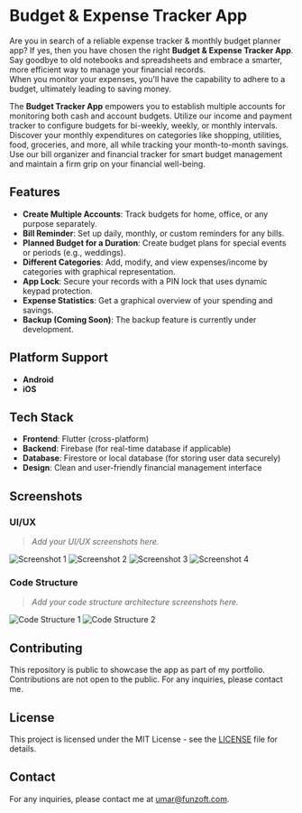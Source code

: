 # Budget & Expense Tracker App

Are you in search of a reliable expense tracker & monthly budget planner app? If yes, then you have chosen the right **Budget & Expense Tracker App**.  
Say goodbye to old notebooks and spreadsheets and embrace a smarter, more efficient way to manage your financial records.  
When you monitor your expenses, you'll have the capability to adhere to a budget, ultimately leading to saving money.

The **Budget Tracker App** empowers you to establish multiple accounts for monitoring both cash and account budgets. Utilize our income and payment tracker to configure budgets for bi-weekly, weekly, or monthly intervals.  
Discover your monthly expenditures on categories like shopping, utilities, food, groceries, and more, all while tracking your month-to-month savings.  
Use our bill organizer and financial tracker for smart budget management and maintain a firm grip on your financial well-being.

## Features

- **Create Multiple Accounts**: Track budgets for home, office, or any purpose separately.
- **Bill Reminder**: Set up daily, monthly, or custom reminders for any bills.
- **Planned Budget for a Duration**: Create budget plans for special events or periods (e.g., weddings).
- **Different Categories**: Add, modify, and view expenses/income by categories with graphical representation.
- **App Lock**: Secure your records with a PIN lock that uses dynamic keypad protection.
- **Expense Statistics**: Get a graphical overview of your spending and savings.
- **Backup (Coming Soon)**: The backup feature is currently under development.

## Platform Support

- **Android**
- **iOS**

## Tech Stack

- **Frontend**: Flutter (cross-platform)
- **Backend**: Firebase (for real-time database if applicable)
- **Database**: Firestore or local database (for storing user data securely)
- **Design**: Clean and user-friendly financial management interface

## Screenshots

### UI/UX

> _Add your UI/UX screenshots here._

![Screenshot 1](https://is1-ssl.mzstatic.com/image/thumb/PurpleSource116/v4/1f/bc/6a/1fbc6a00-cd7c-a43e-82ea-0cb2b5f8c7bf/715772b9-c314-4f18-8f91-4c1ad715f38e_1290X2796-1.jpg/230x0w.webp)
![Screenshot 2](https://is1-ssl.mzstatic.com/image/thumb/PurpleSource116/v4/2f/0e/d3/2f0ed33f-7c86-0263-5eed-450e6a856e16/a684a435-1f21-4a78-945c-10c9bb2917c2_1290X2796-2.jpg/230x0w.webp)
![Screenshot 3](https://is1-ssl.mzstatic.com/image/thumb/PurpleSource116/v4/54/29/08/5429081a-fa1b-cb86-d7fd-25bd3d7a4402/05c839cf-5228-4fed-bf15-ff3688308007_1290X2796-3.jpg/230x0w.webp)
![Screenshot 4](https://is1-ssl.mzstatic.com/image/thumb/PurpleSource126/v4/f7/53/e4/f753e457-3b65-0e8d-4b7b-97ec30f1815f/85183522-3277-414c-b195-163943d38c9e_1290X2796-4.jpg/230x0w.webp)


### Code Structure

> _Add your code structure architecture screenshots here._

![Code Structure 1](path/to/your/codestructure1.png)
![Code Structure 2](path/to/your/codestructure2.png)

## Contributing

This repository is public to showcase the app as part of my portfolio. Contributions are not open to the public. For any inquiries, please contact me.

## License

This project is licensed under the MIT License - see the [LICENSE](LICENSE) file for details.

## Contact

For any inquiries, please contact me at umar@funzoft.com.
